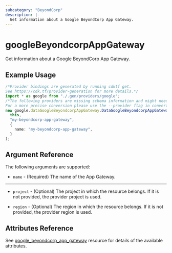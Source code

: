 ```yaml
---
subcategory: "BeyondCorp"
description: |-
  Get information about a Google BeyondCorp App Gateway.
---
```


# googleBeyondcorpAppGateway

Get information about a Google BeyondCorp App Gateway.

## Example Usage

```typescript
/*Provider bindings are generated by running cdktf get.
See https://cdk.tf/provider-generation for more details.*/
import * as google from "./.gen/providers/google";
/*The following providers are missing schema information and might need manual adjustments to synthesize correctly: google.
For a more precise conversion please use the --provider flag in convert.*/
new google.dataGoogleBeyondcorpAppGateway.DataGoogleBeyondcorpAppGateway(
  this,
  "my-beyondcorp-app-gateway",
  {
    name: "my-beyondcorp-app-gateway",
  }
);

```

## Argument Reference

The following arguments are supported:

* `name` - (Required) The name of the App Gateway.

***

*   `project` - (Optional) The project in which the resource belongs. If it
    is not provided, the provider project is used.

*   `region` - (Optional) The region in which the resource belongs. If it
    is not provided, the provider region is used.

## Attributes Reference

See [google\_beyondcorp\_app\_gateway](https://registry.terraform.io/providers/hashicorp/google/latest/docs/resources/beyondcorp_app_gateway) resource for details of the available attributes.
